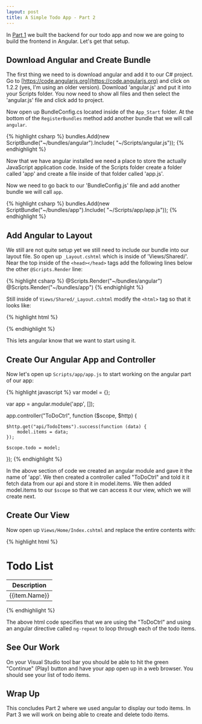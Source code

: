 ```yaml
---
layout: post
title: A Simple Todo App - Part 2
---
```


In [Part 1](/2015/04/20/a-simple-todo-app-part-1/) we built the backend for our
todo app and now we are going to build the frontend in Angular. Let's get that
setup.

## Download Angular and Create Bundle

The first thing we need to is download angular and add it to our C# project. Go
to [https://code.angularjs.org](https://code.angularjs.org) and click on 1.2.2
(yes, I'm using an older version). Download 'angular.js' and put it into your
Scripts folder. You now need to show all files and then select the 'angular.js'
file and click add to project.

Now open up BundleConfig.cs located inside of the `App_Start` folder. At the
bottom of the `RegisterBundles` method add another bundle that we will call
`angular`.

{% highlight csharp %} 
bundles.Add(new ScriptBundle("~/bundles/angular").Include( 
    "~/Scripts/angular.js")); 
{% endhighlight %}

Now that we have angular installed we need a place to store the actually
JavaScript application code. Inside of the Scripts folder create a folder called
'app' and create a file inside of that folder called 'app.js'.

Now we need to go back to our 'BundleConfig.js' file and add another bundle we
will call `app`.

{% highlight csharp %} 
bundles.Add(new ScriptBundle("~/bundles/app").Include(
    "~/Scripts/app/app.js"));
{% endhighlight %}

## Add Angular to Layout

We still are not quite setup yet we still need to include our bundle into our
layout file. So open up `_Layout.cshtml` which is inside of 'Views/Shared/'. Near
the top inside of the `<head></head>` tags add the following lines below the
other `@Scripts.Render` line:

{% highlight csharp %}
@Scripts.Render("~/bundles/angular")
@Scripts.Render("~/bundles/app")
{% endhighlight %}

Still inside of `Views/Shared/_Layout.cshtml` modify the `<html>` tag so that it
looks like:

{% highlight html %}
<html ng-app="app">
{% endhighlight %}

This lets angular know that we want to start using it.

## Create Our Angular App and Controller

Now let's open up `Scripts/app/app.js` to start working on the angular part of
our app:

{% highlight javascript %}
var model = {};

var app = angular.module('app', []);

app.controller("ToDoCtrl", function ($scope, $http) {

    $http.get("api/TodoItems").success(function (data) {
        model.items = data;
    });

    $scope.todo = model;

});
{% endhighlight %}

In the above section of code we created an angular module and gave it the name
of 'app'. We then created a controller called "ToDoCtrl" and told it it fetch
data from our api and store it in model.items. We then added model.items to our
`$scope` so that we can access it our view, which we will create next.

## Create Our View 

Now open up `Views/Home/Index.cshtml` and replace the entire contents with:

{% highlight html %}
<div class="todoItems" ng-controller="ToDoCtrl">
    <div class="container body-content">
        <div class="page-header">
            <h1>Todo List</h1>
        </div>
        <div class="panel col-md-4">
            <table class="table table-striped">
                <thead>
                    <tr>
                        <th>Description</th>
                    </tr>
                </thead>
                <tbody>
                    <tr ng-repeat="item in todo.items">
                        <td>{{item.Name}}</td>
                    </tr>
                </tbody>
            </table>
        </div>
    </div>
</div>
{% endhighlight %}

The above html code specifies that we are using the "ToDoCtrl" and using an
angular directive called `ng-repeat` to loop through each of the todo items.

## See Our Work

On your Visual Studio tool bar you should be able to hit the green "Continue"
(Play) button and have your app open up in a web browser. You should see your
list of todo items.

## Wrap Up

This concludes Part 2 where we used angular to display our todo items. In Part 3
we will work on being able to create and delete todo items.

